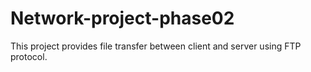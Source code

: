 # Network-project-phase02
This project provides file transfer between client and server using FTP protocol.

